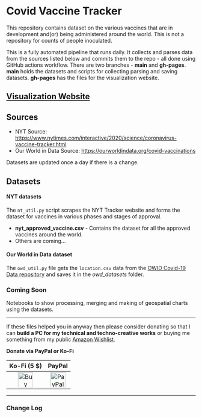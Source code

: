 # Covid Vaccine Tracker

This repository contains dataset on the various vaccines that are in development and(or) being administered around the world. This is not a repository for counts of people inoculated.

This is a fully automated pipeline that runs daily. It collects and parses data from the sources listed below and commits them to the repo - all done using GitHub actions workflow. There are two branches - **main** and **gh-pages**. **main** holds the datasets and scripts for collecting parsing and saving datasets. **gh-pages** has the files for the visualization website.

## [Visualization Website](https://armsp.github.io/covid-vaccine-tracker)

## Sources

- NYT Source: https://www.nytimes.com/interactive/2020/science/coronavirus-vaccine-tracker.html
- Our World in Data Source: https://ourworldindata.org/covid-vaccinations

Datasets are updated once a day if there is a change.

## Datasets

#### NYT datasets

The `nt_util.py` script scrapes the NYT Tracker website and forms the dataset for vaccines in various phases and stages of approval.

- **nyt_approved_vaccine.csv** - Contains the dataset for all the approved vaccines around the world.
- Others are coming...

#### Our World in Data dataset

The `owd_util.py` file gets the `location.csv` data from the [OWID Covid-19 Data repository](https://github.com/owid/covid-19-data) and saves it in the _owd_datasets_ folder.

### Coming Soon

Notebooks to show processing, merging and making of geospatial charts using the datasets.

---

If these files helped you in anyway then please consider donating so that I can **build a PC for my technical and techno-creative works** or buying me something from my public [Amazon Wishlist](https://www.amazon.in/hz/wishlist/genericItemsPage/3KCSFW4DRG1RY).

**Donate via PayPal or Ko-Fi** 

| Ko-Fi (5 $) | PayPal |
| :---: | :---: |
| <a href='https://ko-fi.com/D1D41SHIS' target='_blank'><img height='40' src='https://cdn.ko-fi.com/cdn/kofi4.png?v=2' alt='Buy Me a Coffee at ko-fi.com' /></a> | <a href="https://paypal.me/shantamraj" target="_blank"><img height='40' src="https://www.paypalobjects.com/webstatic/en_US/i/buttons/PP_logo_h_150x38.png" alt="PayPal" /></a>|

---

### Change Log

